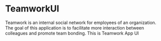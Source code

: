 # TeamworkUI
Teamwork is an internal social network for employees of an organization. The goal of this application is to facilitate more interaction between colleagues and promote team bonding.
This is Teamwork App UI
